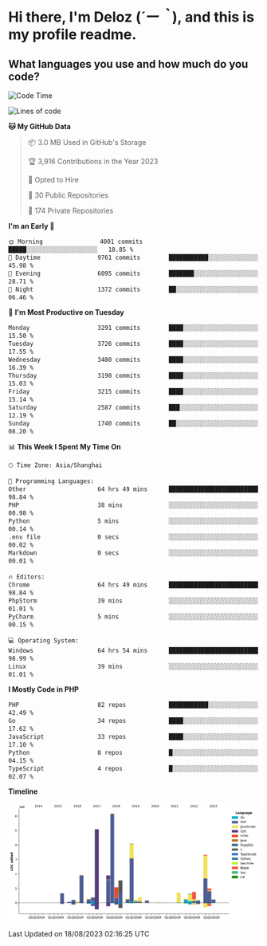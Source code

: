 # **Hi there, I'm Deloz (*´ー｀*), and this is my profile readme.**

## **What languages you use and how much do you code?**

<!--START_SECTION:waka-->
![Code Time](http://img.shields.io/badge/Code%20Time-2%2C168%20hrs%2030%20mins-blue)

![Lines of code](https://img.shields.io/badge/From%20Hello%20World%20I%27ve%20Written-31.5%20million%20lines%20of%20code-blue)

**🐱 My GitHub Data** 

> 📦 3.0 MB Used in GitHub's Storage 
 > 
> 🏆 3,916 Contributions in the Year 2023
 > 
> 💼 Opted to Hire
 > 
> 📜 30 Public Repositories 
 > 
> 🔑 174 Private Repositories 
 > 
**I'm an Early 🐤** 

```text
🌞 Morning                4001 commits        █████░░░░░░░░░░░░░░░░░░░░   18.85 % 
🌆 Daytime                9761 commits        ███████████░░░░░░░░░░░░░░   45.98 % 
🌃 Evening                6095 commits        ███████░░░░░░░░░░░░░░░░░░   28.71 % 
🌙 Night                  1372 commits        ██░░░░░░░░░░░░░░░░░░░░░░░   06.46 % 
```
📅 **I'm Most Productive on Tuesday** 

```text
Monday                   3291 commits        ████░░░░░░░░░░░░░░░░░░░░░   15.50 % 
Tuesday                  3726 commits        ████░░░░░░░░░░░░░░░░░░░░░   17.55 % 
Wednesday                3480 commits        ████░░░░░░░░░░░░░░░░░░░░░   16.39 % 
Thursday                 3190 commits        ████░░░░░░░░░░░░░░░░░░░░░   15.03 % 
Friday                   3215 commits        ████░░░░░░░░░░░░░░░░░░░░░   15.14 % 
Saturday                 2587 commits        ███░░░░░░░░░░░░░░░░░░░░░░   12.19 % 
Sunday                   1740 commits        ██░░░░░░░░░░░░░░░░░░░░░░░   08.20 % 
```


📊 **This Week I Spent My Time On** 

```text
🕑︎ Time Zone: Asia/Shanghai

💬 Programming Languages: 
Other                    64 hrs 49 mins      █████████████████████████   98.84 % 
PHP                      38 mins             ░░░░░░░░░░░░░░░░░░░░░░░░░   00.98 % 
Python                   5 mins              ░░░░░░░░░░░░░░░░░░░░░░░░░   00.14 % 
.env file                0 secs              ░░░░░░░░░░░░░░░░░░░░░░░░░   00.02 % 
Markdown                 0 secs              ░░░░░░░░░░░░░░░░░░░░░░░░░   00.01 % 

🔥 Editors: 
Chrome                   64 hrs 49 mins      █████████████████████████   98.84 % 
PhpStorm                 39 mins             ░░░░░░░░░░░░░░░░░░░░░░░░░   01.01 % 
PyCharm                  5 mins              ░░░░░░░░░░░░░░░░░░░░░░░░░   00.15 % 

💻 Operating System: 
Windows                  64 hrs 54 mins      █████████████████████████   98.99 % 
Linux                    39 mins             ░░░░░░░░░░░░░░░░░░░░░░░░░   01.01 % 
```

**I Mostly Code in PHP** 

```text
PHP                      82 repos            ███████████░░░░░░░░░░░░░░   42.49 % 
Go                       34 repos            ████░░░░░░░░░░░░░░░░░░░░░   17.62 % 
JavaScript               33 repos            ████░░░░░░░░░░░░░░░░░░░░░   17.10 % 
Python                   8 repos             █░░░░░░░░░░░░░░░░░░░░░░░░   04.15 % 
TypeScript               4 repos             █░░░░░░░░░░░░░░░░░░░░░░░░   02.07 % 
```



**Timeline**

![Lines of Code chart](https://raw.githubusercontent.com/deloz/deloz/main/assets/bar_graph.png)


 Last Updated on 18/08/2023 02:16:25 UTC
<!--END_SECTION:waka-->
